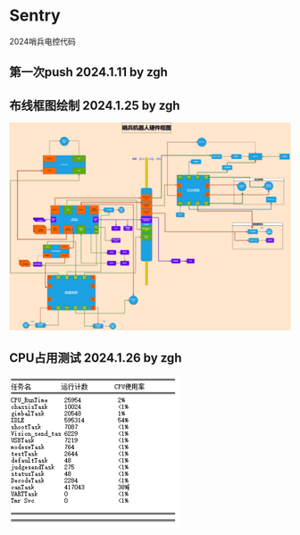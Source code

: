 # Sentry
2024哨兵电控代码
## 第一次push 2024.1.11 by zgh
## 布线框图绘制 2024.1.25 by zgh
![image](https://github.com/RM-SCAU-Taurus/Sentry/blob/master/%E5%B8%83%E7%BA%BF.drawio.png)
## CPU占用测试 2024.1.26 by zgh
![image](https://github.com/RM-SCAU-Taurus/Sentry/blob/master/cpu%E5%8D%A0%E7%94%A8.png)
